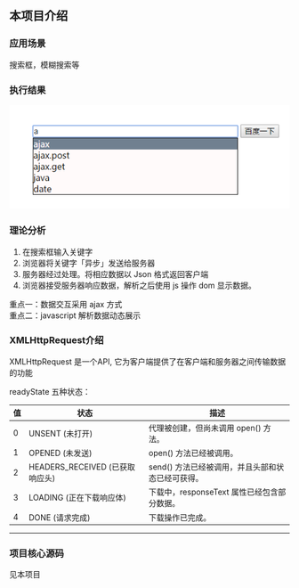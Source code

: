 
## 本项目介绍

### 应用场景
搜索框，模糊搜索等

### 执行结果
![效果图][1]

### 理论分析

1. 在搜索框输入关键字
2. 浏览器将关键字「异步」发送给服务器
3. 服务器经过处理。将相应数据以 Json 格式返回客户端
4. 浏览器接受服务器响应数据，解析之后使用 js 操作 dom 显示数据。


重点一：数据交互采用 ajax 方式  
重点二：javascript 解析数据动态展示

### XMLHttpRequest介绍

XMLHttpRequest 是一个API, 它为客户端提供了在客户端和服务器之间传输数据的功能

readyState 五种状态：

值 |	状态 |	描述
-- | --- |   ----
0	| UNSENT (未打开) |	代理被创建，但尚未调用 open() 方法。
1	| OPENED  (未发送)	| open() 方法已经被调用。
2	| HEADERS_RECEIVED (已获取响应头) | send() 方法已经被调用，并且头部和状态已经可获得。
3 | LOADING (正在下载响应体) |	下载中，responseText 属性已经包含部分数据。
4	| DONE (请求完成)  |	下载操作已完成。
---


### 项目核心源码
见本项目


[1]: ./images/result.png
